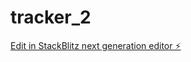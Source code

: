 # tracker_2

[Edit in StackBlitz next generation editor ⚡️](https://stackblitz.com/~/github.com/Sceriffo123/tracker_2)